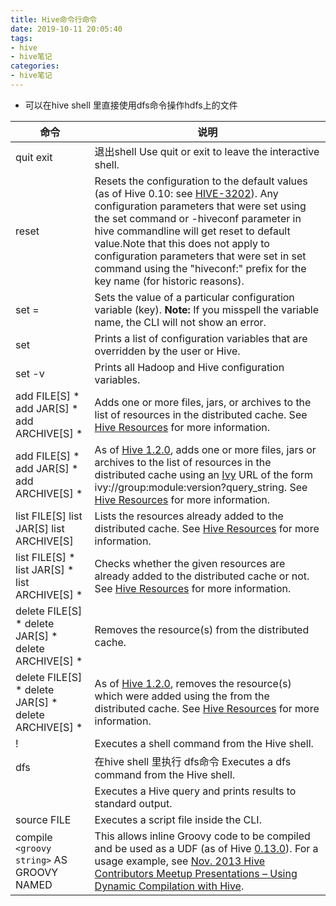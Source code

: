 ```yaml
---
title: Hive命令行命令
date: 2019-10-11 20:05:40
tags:
- hive
- hive笔记
categories:
- hive笔记
---
```


- 可以在hive shell 里直接使用dfs命令操作hdfs上的文件

| 命令                                                         | 说明                                                         |
| ------------------------------------------------------------ | ------------------------------------------------------------ |
| quit   exit                                                  | 退出shell  Use quit or exit to leave the interactive shell.  |
| reset                                                        | Resets the configuration to the default values (as of Hive 0.10: see [HIVE-3202](https://issues.apache.org/jira/browse/HIVE-3202)).  Any configuration parameters that were set using the set command or  -hiveconf parameter in hive commandline will get reset to default value.Note  that this does not apply to configuration parameters that were set in  set command using the "hiveconf:" prefix for the key name (for historic  reasons). |
| set <key>=<value>                                            | Sets the value of a particular configuration variable (key).   **Note:** If you misspell the variable name, the CLI will not show an error. |
| set                                                          | Prints a list of configuration variables that are overridden by the user or Hive. |
| set -v                                                       | Prints all Hadoop and Hive configuration variables.          |
| add FILE[S] <filepath> <filepath>*   add JAR[S] <filepath> <filepath>*   add ARCHIVE[S] <filepath> <filepath>* | Adds one or more files, jars, or archives to the list of resources in the distributed cache. See [Hive Resources](https://cwiki.apache.org/confluence/display/Hive/LanguageManual+Cli#LanguageManualCli-HiveResources) for more information. |
| add FILE[S] <ivyurl> <ivyurl>*  add JAR[S] <ivyurl> <ivyurl>*  add ARCHIVE[S]<ivyurl> <ivyurl>* | As of [Hive 1.2.0](https://issues.apache.org/jira/browse/HIVE-9664), adds one or more files, jars or archives to the list of resources in the distributed cache using an [Ivy](http://ant.apache.org/ivy/) URL of the form ivy://group:module:version?query_string. See [Hive Resources](https://cwiki.apache.org/confluence/display/Hive/LanguageManual+Cli#LanguageManualCli-HiveResources) for more information. |
| list FILE[S]   list JAR[S]   list ARCHIVE[S]                 | Lists the resources already added to the distributed cache. See [Hive Resources](https://cwiki.apache.org/confluence/display/Hive/LanguageManual+Cli#LanguageManualCli-HiveResources) for more information. |
| list FILE[S] <filepath>*   list JAR[S] <filepath>*   list ARCHIVE[S] <filepath>* | Checks whether the given resources are already added to the distributed cache or not. See [Hive Resources](https://cwiki.apache.org/confluence/display/Hive/LanguageManual+Cli#LanguageManualCli-HiveResources) for more information. |
| delete FILE[S] <filepath>*   delete JAR[S] <filepath>*   delete ARCHIVE[S] <filepath>* | Removes the resource(s) from the distributed cache.          |
| delete FILE[S] <ivyurl> <ivyurl>*  delete JAR[S] <ivyurl> <ivyurl>*  delete ARCHIVE[S] <ivyurl> <ivyurl>* | As of [Hive 1.2.0](https://issues.apache.org/jira/browse/HIVE-9664), removes the resource(s) which were added using the <ivyurl> from the distributed cache. See [Hive Resources](https://cwiki.apache.org/confluence/display/Hive/LanguageManual+Cli#LanguageManualCli-HiveResources) for more information. |
| ! <command>                                                  | Executes a shell command from the Hive shell.                |
| dfs <dfs command>                                            | 在hive shell 里执行 dfs命令  Executes a dfs command from the Hive shell. |
| <query string>                                               | Executes a Hive query and prints results to standard output. |
| source FILE <filepath>                                       | Executes a script file inside the CLI.                       |
| compile `<groovy string>` AS GROOVY NAMED <name>             | This allows inline Groovy code to be compiled and be used as a UDF (as of Hive [0.13.0](https://issues.apache.org/jira/browse/HIVE-5252)). For a usage example, see [Nov. 2013 Hive Contributors Meetup Presentations – Using Dynamic Compilation with Hive](https://cwiki.apache.org/confluence/download/attachments/27362054/HiveContrib-Nov13-groovy_plus_hive.pptx?version=1&modificationDate=1385171856000&api=v2). |

